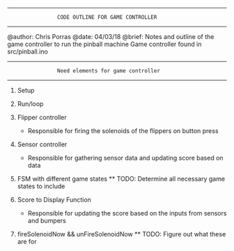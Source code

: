 ********************************************************************************
                    CODE OUTLINE FOR GAME CONTROLLER
********************************************************************************
@author:  Chris Porras
@date:    04/03/18
@brief:   Notes and outline of the game controller to run the pinball machine
          Game controller found in src/pinball.ino

********************************************************************************
                    Need elements for game controller
********************************************************************************

1)  Setup

2)  Run/loop

3)  Flipper controller
    - Responsible for firing the solenoids of the flippers on button press

4)  Sensor controller
    - Responsible for gathering sensor data and updating score based on data

5)  FSM with different game states
    ** TODO: Determine all necessary game states to include

6)  Score to Display Function
    - Responsible for updating the score based on the inputs from sensors and
      bumpers

7)  fireSolenoidNow && unFireSolenoidNow
    ** TODO: Figure out what these are for
